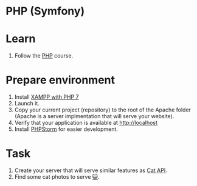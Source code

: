 # PHP (Symfony)

# Learn

1. Follow the [PHP](https://www.codecademy.com/learn/php) course.

# Prepare environment
1. Install [XAMPP with PHP 7](https://www.apachefriends.org/download.html)
1. Launch it.
1. Copy your current project (repository) to the root of the Apache folder (Apache is a server implmentation that will serve your website).
1. Verify that your application is available at [http://localhost](http://localhost)
1. Install [PHPStorm](https://www.jetbrains.com/phpstorm/) for easier development.

# Task

1. Create your server that will serve similar features as [Cat API]().
1. Find some cat photos to serve [😺](https://github.com/maxogden/cats).
